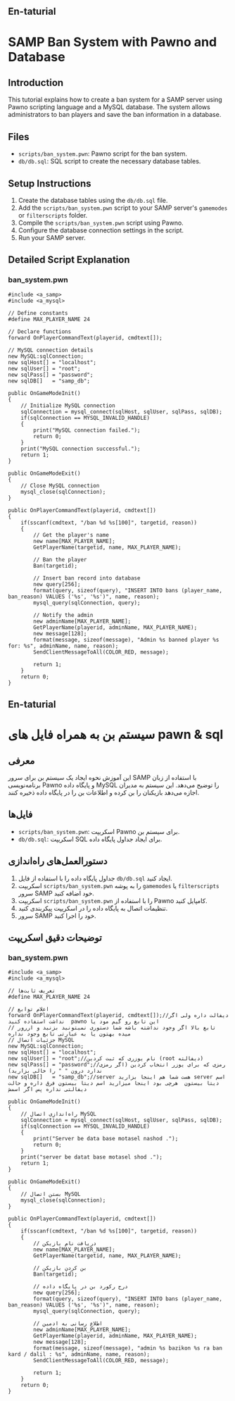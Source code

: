 ## En-taturial

# SAMP Ban System with Pawno and Database

## Introduction
This tutorial explains how to create a ban system for a SAMP server using Pawno scripting language and a MySQL database. The system allows administrators to ban players and save the ban information in a database.

## Files
- `scripts/ban_system.pwn`: Pawno script for the ban system.
- `db/db.sql`: SQL script to create the necessary database tables.

## Setup Instructions
1. Create the database tables using the `db/db.sql` file.
2. Add the `scripts/ban_system.pwn` script to your SAMP server's `gamemodes` or `filterscripts` folder.
3. Compile the `scripts/ban_system.pwn` script using Pawno.
4. Configure the database connection settings in the script.
5. Run your SAMP server.

## Detailed Script Explanation
### ban_system.pwn
```pawn
#include <a_samp>
#include <a_mysql>

// Define constants
#define MAX_PLAYER_NAME 24

// Declare functions
forward OnPlayerCommandText(playerid, cmdtext[]);

// MySQL connection details
new MySQL:sqlConnection;
new sqlHost[] = "localhost";
new sqlUser[] = "root";
new sqlPass[] = "password";
new sqlDB[]   = "samp_db";

public OnGameModeInit()
{
    // Initialize MySQL connection
    sqlConnection = mysql_connect(sqlHost, sqlUser, sqlPass, sqlDB);
    if(sqlConnection == MYSQL_INVALID_HANDLE)
    {
        print("MySQL connection failed.");
        return 0;
    }
    print("MySQL connection successful.");
    return 1;
}

public OnGameModeExit()
{
    // Close MySQL connection
    mysql_close(sqlConnection);
}

public OnPlayerCommandText(playerid, cmdtext[])
{
    if(sscanf(cmdtext, "/ban %d %s[100]", targetid, reason))
    {
        // Get the player's name
        new name[MAX_PLAYER_NAME];
        GetPlayerName(targetid, name, MAX_PLAYER_NAME);

        // Ban the player
        Ban(targetid);

        // Insert ban record into database
        new query[256];
        format(query, sizeof(query), "INSERT INTO bans (player_name, ban_reason) VALUES ('%s', '%s')", name, reason);
        mysql_query(sqlConnection, query);

        // Notify the admin
        new adminName[MAX_PLAYER_NAME];
        GetPlayerName(playerid, adminName, MAX_PLAYER_NAME);
        new message[128];
        format(message, sizeof(message), "Admin %s banned player %s for: %s", adminName, name, reason);
        SendClientMessageToAll(COLOR_RED, message);

        return 1;
    }
    return 0;
}
```

## En-taturial

# سیستم بن به همراه فایل های pawn & sql

## معرفی
این آموزش نحوه ایجاد یک سیستم بن برای سرور SAMP با استفاده از زبان برنامه‌نویسی Pawno و پایگاه داده MySQL را توضیح می‌دهد. این سیستم به مدیران اجازه می‌دهد بازیکنان را بن کرده و اطلاعات بن را در پایگاه داده ذخیره کنند.

## فایل‌ها
- `scripts/ban_system.pwn`: اسکریپت Pawno برای سیستم بن.
- `db/db.sql`: اسکریپت SQL برای ایجاد جداول پایگاه داده.

## دستورالعمل‌های راه‌اندازی
1. جداول پایگاه داده را با استفاده از فایل `db/db.sql` ایجاد کنید.
2. اسکریپت `scripts/ban_system.pwn` را به پوشه `gamemodes` یا `filterscripts` سرور SAMP خود اضافه کنید.
3. اسکریپت `scripts/ban_system.pwn` را با استفاده از Pawno کامپایل کنید.
4. تنظیمات اتصال به پایگاه داده را در اسکریپت پیکربندی کنید.
5. سرور SAMP خود را اجرا کنید.

## توضیحات دقیق اسکریپت
### ban_system.pwn

```pawn
#include <a_samp>
#include <a_mysql>

// تعریف ثابت‌ها
#define MAX_PLAYER_NAME 24

// اعلام توابع
forward OnPlayerCommandText(playerid, cmdtext[]);//دیفالت داره ولی اگر نداشت استفاده کنید  pawno این تابع رو گیم مود یا 
// تابع بالا اگر وجود نداشته باشه شما دستوری نمیتونید بزنید و اررور میده بهتون یا به عبارتی تابع وجود نداره 
// جزئیات اتصال MySQL
new MySQL:sqlConnection;
new sqlHost[] = "localhost";
new sqlUser[] = "root";//نام یوزری که ثبت کردین (root دیفالته)
new sqlPass[] = "password";//رمزی که برای یوزر انتخاب کردین (اگر رمزی ندارد درون " " را خالی بزارید)
new sqlDB[]   = "samp_db";//server هست شما هم اینجا بزارید server اسم دیتا بیستون  هرچی بود اینجا میزارید اسم دیتا بیستون فرق داره و حالت دیفالتی نداره پس اگر اسمش 

public OnGameModeInit()
{
    // راه‌اندازی اتصال MySQL
    sqlConnection = mysql_connect(sqlHost, sqlUser, sqlPass, sqlDB);
    if(sqlConnection == MYSQL_INVALID_HANDLE)
    {
        print("Server be data base motasel nashod .");
        return 0;
    }
    print("server be datat base motasel shod .");
    return 1;
}

public OnGameModeExit()
{
    // بستن اتصال MySQL
    mysql_close(sqlConnection);
}

public OnPlayerCommandText(playerid, cmdtext[])
{
    if(sscanf(cmdtext, "/ban %d %s[100]", targetid, reason))
    {
        // دریافت نام بازیکن
        new name[MAX_PLAYER_NAME];
        GetPlayerName(targetid, name, MAX_PLAYER_NAME);

        // بن کردن بازیکن
        Ban(targetid);

        // درج رکورد بن در پایگاه داده
        new query[256];
        format(query, sizeof(query), "INSERT INTO bans (player_name, ban_reason) VALUES ('%s', '%s')", name, reason);
        mysql_query(sqlConnection, query);

        // اطلاع رسانی به ادمین
        new adminName[MAX_PLAYER_NAME];
        GetPlayerName(playerid, adminName, MAX_PLAYER_NAME);
        new message[128];
        format(message, sizeof(message), "admin %s bazikon %s ra ban kard / dalil : %s", adminName, name, reason);
        SendClientMessageToAll(COLOR_RED, message);

        return 1;
    }
    return 0;
}
```
